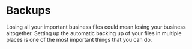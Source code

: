 # Backups
Losing all your important business files could mean losing your business altogether.
Setting up the automatic backing up of your files in multiple places is one of the most important things that you can do.
